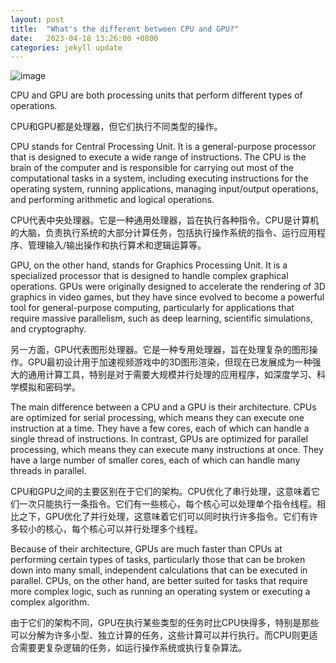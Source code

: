 ```yaml
---
layout: post
title:  "What's the different between CPU and GPU?"
date:   2023-04-18 13:26:00 +0800
categories: jekyll update
---
```


![image](https://static.javatpoint.com/computer/images/gpu-vs-cpu.png)

CPU and GPU are both processing units that perform different types of operations.

CPU和GPU都是处理器，但它们执行不同类型的操作。

CPU stands for Central Processing Unit. It is a general-purpose processor that is designed to execute a wide range of instructions. The CPU is the brain of the computer and is responsible for carrying out most of the computational tasks in a system, including executing instructions for the operating system, running applications, managing input/output operations, and performing arithmetic and logical operations.

CPU代表中央处理器。它是一种通用处理器，旨在执行各种指令。CPU是计算机的大脑，负责执行系统的大部分计算任务，包括执行操作系统的指令、运行应用程序、管理输入/输出操作和执行算术和逻辑运算等。

GPU, on the other hand, stands for Graphics Processing Unit. It is a specialized processor that is designed to handle complex graphical operations. GPUs were originally designed to accelerate the rendering of 3D graphics in video games, but they have since evolved to become a powerful tool for general-purpose computing, particularly for applications that require massive parallelism, such as deep learning, scientific simulations, and cryptography.

另一方面，GPU代表图形处理器。它是一种专用处理器，旨在处理复杂的图形操作。GPU最初设计用于加速视频游戏中的3D图形渲染，但现在已发展成为一种强大的通用计算工具，特别是对于需要大规模并行处理的应用程序，如深度学习、科学模拟和密码学。

The main difference between a CPU and a GPU is their architecture. CPUs are optimized for serial processing, which means they can execute one instruction at a time. They have a few cores, each of which can handle a single thread of instructions. In contrast, GPUs are optimized for parallel processing, which means they can execute many instructions at once. They have a large number of smaller cores, each of which can handle many threads in parallel.

CPU和GPU之间的主要区别在于它们的架构。CPU优化了串行处理，这意味着它们一次只能执行一条指令。它们有一些核心，每个核心可以处理单个指令线程。相比之下，GPU优化了并行处理，这意味着它们可以同时执行许多指令。它们有许多较小的核心，每个核心可以并行处理多个线程。

Because of their architecture, GPUs are much faster than CPUs at performing certain types of tasks, particularly those that can be broken down into many small, independent calculations that can be executed in parallel. CPUs, on the other hand, are better suited for tasks that require more complex logic, such as running an operating system or executing a complex algorithm.

由于它们的架构不同，GPU在执行某些类型的任务时比CPU快得多，特别是那些可以分解为许多小型、独立计算的任务，这些计算可以并行执行。而CPU则更适合需要更复杂逻辑的任务，如运行操作系统或执行复杂算法。